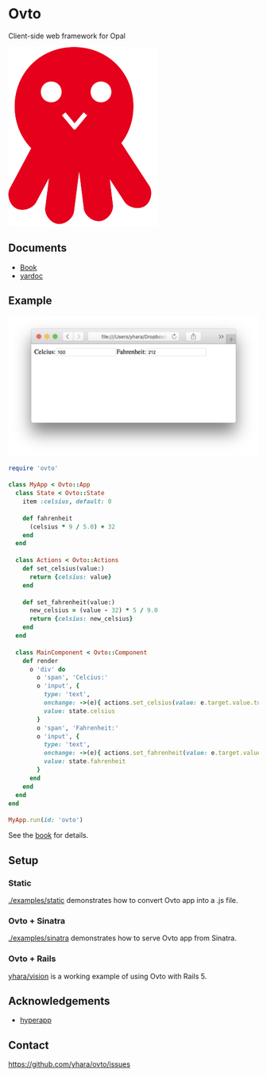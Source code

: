# Ovto

Client-side web framework for Opal

![logo](ovtologo.png)

## Documents

- [Book](https://yhara.github.io/ovto/)
- [yardoc](https://yhara.github.io/ovto/api/)

## Example

![screenshot](screenshot.png)

```rb
require 'ovto'

class MyApp < Ovto::App
  class State < Ovto::State
    item :celsius, default: 0

    def fahrenheit
      (celsius * 9 / 5.0) + 32
    end
  end

  class Actions < Ovto::Actions
    def set_celsius(value:)
      return {celsius: value}
    end

    def set_fahrenheit(value:)
      new_celsius = (value - 32) * 5 / 9.0
      return {celsius: new_celsius}
    end
  end

  class MainComponent < Ovto::Component
    def render
      o 'div' do
        o 'span', 'Celcius:'
        o 'input', {
          type: 'text',
          onchange: ->(e){ actions.set_celsius(value: e.target.value.to_i) },
          value: state.celsius
        }
        o 'span', 'Fahrenheit:'
        o 'input', {
          type: 'text',
          onchange: ->(e){ actions.set_fahrenheit(value: e.target.value.to_i) },
          value: state.fahrenheit
        }
      end
    end
  end
end

MyApp.run(id: 'ovto')
```

See the [book](https://yhara.github.io/ovto/guides/tutorial.html) for details.

## Setup

### Static

[./examples/static](./examples/static) demonstrates how to convert Ovto app
into a .js file.

### Ovto + Sinatra

[./examples/sinatra](./examples/sinatra) demonstrates how to serve Ovto app
from Sinatra.

### Ovto + Rails

[yhara/vision](https://github.com/yhara/vision) is a working example of using Ovto with Rails 5.

## Acknowledgements

- [hyperapp](https://github.com/hyperapp/hyperapp)

## Contact

https://github.com/yhara/ovto/issues
